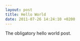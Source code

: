 ```yaml
---
layout: post
title: Hello World
date: 2011-07-26 14:24:10 +0200
---
```

The obligatory hello world post.
